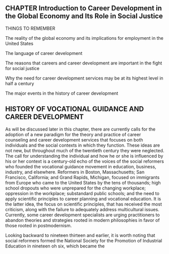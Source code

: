 ## CHAPTER Introduction to Career Development in the Global Economy and Its Role in Social Justice

THINGS TO REMEMBER

The reality of the global economy and its implications for employment in the United States

The language of career development

The reasons that careers and career development are important in the fight for social justice

Why the need for career development services may be at its highest level in half a century

The major events in the history of career development


## HISTORY OF VOCATIONAL GUIDANCE AND CAREER DEVELOPMENT

As will be discussed later in this chapter, there are currently calls for the adoption of a new paradigm for the theory and practice of career counseling and career development services that focuses on both individuals and the social contexts in which they function. These ideas are not new, but throughout much of the twentieth century they were neglected. The call for understanding the individual and how he or she is influenced by his or her context is a century-old echo of the voices of the social reformers who founded the vocational guidance movement in education, business, industry, and elsewhere. Reformers in Boston, Massachusetts; San Francisco, California; and Grand Rapids, Michigan, focused on immigrants from Europe who came to the United States by the tens of thousands; high school dropouts who were unprepared for the changing workplace; oppression in the workplace; substandard public schools; and the need to apply scientific principles to career planning and vocational education. It is the latter idea, the focus on scientific principles, that has received the most criticism, along with the failure to adequately address multicultural issues. Currently, some career development specialists are urging practitioners to abandon theories and strategies rooted in modern philosophies in favor of those rooted in postmodernism.

Looking backward to nineteen thirteen and earlier, it is worth noting that social reformers formed the National Society for the Promotion of Industrial Education in nineteen oh six, which became the